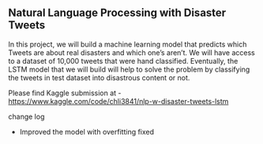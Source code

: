 
## Natural Language Processing with Disaster Tweets


In this project, we will build a machine learning model that predicts which Tweets are about real disasters and which one’s aren’t. We will have access to a dataset of 10,000 tweets that were hand classified. Eventually, the LSTM model that we will build will help to solve the problem by classifying the tweets in test dataset into disastrous content or not.



Please find Kaggle submission at - https://www.kaggle.com/code/chli3841/nlp-w-disaster-tweets-lstm

change log 
- Improved the model with overfitting fixed

